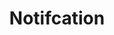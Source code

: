 ---
layout: pattern.njk
tags: 
    - mobile_de
    - mobile_components_de
    - page
key: notifcation-mobile_de
title: Notifcation
parent: components-mobile_de
image: mobile/overview/notification.webp
keywords: alert, notification, feedback, message, banner, error
order: 120
---